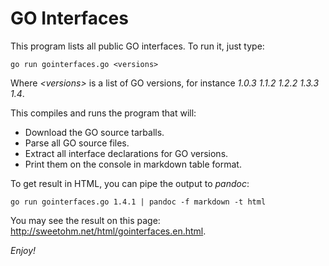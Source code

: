 GO Interfaces
=============

This program lists all public GO interfaces. To run it, just type:

    go run gointerfaces.go <versions>

Where *&lt;versions>* is a list of GO versions, for instance *1.0.3 1.1.2 1.2.2 1.3.3 1.4*.

This compiles and runs the program that will:

- Download the GO source tarballs.
- Parse all GO source files.
- Extract all interface declarations for GO versions.
- Print them on the console in markdown table format.

To get result in HTML, you can pipe the output to *pandoc*:

    go run gointerfaces.go 1.4.1 | pandoc -f markdown -t html

You may see the result on this page: <http://sweetohm.net/html/gointerfaces.en.html>.

*Enjoy!*
